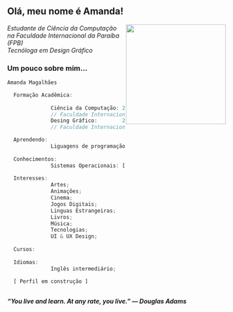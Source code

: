 <h2> Olá, meu nome é Amanda!</h2>
<img align='right' src="https://i.ibb.co/GJTm4gW/ava.png" width="230">
<p><em>Estudante de Ciência da Computação na Faculdade Internacional da Paraíba (FPB)
<br>Tecnóloga em Design Gráfico
</em></p>


### Um pouco sobre mim...  

```javascript
Amanda Magalhães

  Formação Acadêmica:
              
              Ciência da Computação: 2023 - Em andamento;
              // Faculdade Internacional da Paraíba (FPB)
              Desing Gráfico:        2021 - 2022;
              // Faculdade Internacional da Paraíba (FPB)

  Aprendendo: 
              Liguagens de programação: [Java, Python];
  
  Conhecimentos:
              Sistemas Operacionais: [Windows, Linux];
  
  Interesses:
              Artes;
              Animações;
              Cinema;
              Jogos Digitais;
              Linguas Estrangeiras;
              Livros;
              Música;
              Tecnologias;
              UI & UX Design;
  
  Cursos:
  
  Idiomas:
              Inglês intermediário;
              
  [ Perfil em construção ]
  
```

<em><b>“You live and learn. At any rate, you live.” ― Douglas Adams</b></em>
